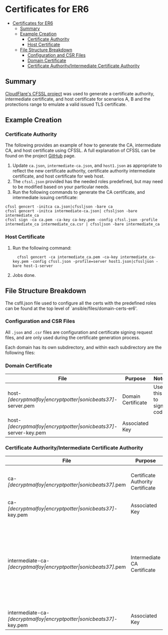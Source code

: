 # Certificates for ER6

- [Certificates for ER6](#certificates-for-er6)
  - [Summary](#summary)
  - [Example Creation](#example-creation)
    - [Certificate Authority](#certificate-authority)
    - [Host Certificate](#host-certificate)
  - [File Structure Breakdown](#file-structure-breakdown)
    - [Configuration and CSR Files](#configuration-and-csr-files)
    - [Domain Certificate](#domain-certificate)
    - [Certificate Authority/Intermediate Certificate Authority](#certificate-authorityintermediate-certificate-authority)

## Summary

[CloudFlare's CFSSL project](https://github.com/cloudflare/cfssl) was used to generate a certificate authority, intermediate certificate, and host certificate for scenarios A, B and the protections range to emulate a valid issued TLS certificate.

## Example Creation

### Certificate Authority

The following provides an example of how to generate the CA, intermediate CA, and host certificate using CFSSL. A full explanation of CFSSL can be found on the project [GitHub](https://github.com/cloudflare/cfssl) page.

1. Update `ca.json`, `intermediate-ca.json`, and `host1.json` as appropriate to reflect the new certificate authority, certificate authority intermediate certificate, and host certificate for web host.
2. The `cfssl.json` provided has the needed roles predefined, but may need to be modified based on your particular needs.
3. Run the following commands to generate the CA certificate, and intermediate issuing certificate:

```shell
cfssl gencert -initca ca.json|cfssljson -bare ca
cfssl gencert -initca intermediate-ca.json| cfssljson -bare intermediate_ca
cfssl sign -ca ca.pem -ca-key ca-key.pem -config cfssl.json -profile intermediate_ca intermediate_ca.csr | cfssljson -bare intermediate_ca
```

### Host Certificate

1. Run the following command:

   ```shell
     cfssl gencert -ca intermediate_ca.pem -ca-key intermediate_ca-key.pem -config cfssl.json -profile=server host1.json|cfssljson -bare host-1-server
     ```

2. Jobs done.

## File Structure Breakdown

The csfll.json file used to configure all the certs with the predefined roles can be found at the top level of
`ansible/files/domain-certs-er6'.

### Configuration and CSR Files

All `.json` and `.csr` files are configuration and certificate signing request files, and are only used during the certificate generation process.

Each domain has its own subdirectory, and within each subdirectory are the following files:

### Domain Certificate

| File                                                         | Purpose            | Note                  |
| ------------------------------------------------------------ | ------------------ | --------------------- |
| host-*[decryptmalfoy\|encryptpotter\|sonicbeats37]*-server.pem | Domain Certificate | Use this to sign code |
| host-*[decryptmalfoy\|encryptpotter\|sonicbeats37]*-server-key.pem                            | Associated Key     |                       |

### Certificate Authority/Intermediate Certificate Authority

| File                                  | Purpose                           | Note                                                         |
| ------------------------------------- | --------------------------------- | :---------------------------------------- |
| ca-*[decryptmalfoy\|encryptpotter\|sonicbeats37]*.pem                  | Certificate Authority Certificate | Use this to generate more intermediate CAs                   |
| ca-*[decryptmalfoy\|encryptpotter\|sonicbeats37]*-key.pem              | Associated Key                    |                                                              |
| intermediate-ca-*[decryptmalfoy\|encryptpotter\|sonicbeats37]*.pem     | Intermediate CA Certificate       | Use intermediate to sign more host certificates. Intermediate certificates are traditionally used to limit collateral damage if a certificate is compromised. |
| intermediate-ca-*[decryptmalfoy\|encryptpotter\|sonicbeats37]*-key.pem | Associated Key                    |                                                              |
